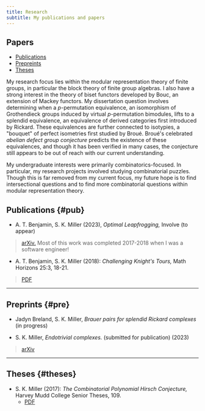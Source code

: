 ```yaml
---
title: Research
subtitle: My publications and papers
---
```


## Papers
- [Publications](#pub)
- [Prepreints](#pre)
- [Theses](#theses)

My research focus lies within the modular representation theory of finite groups, in particular the block theory of finite group algebras. I also have a strong interest in the theory of biset functors developed by Bouc, an extension of Mackey functors. My dissertation question involves determining when a $p$-permutation equivalence, an isomorphism of Grothendieck groups induced by virtual $p$-permutation bimodules, lifts to a splendid equivalence, an equivalence of derived categories first introduced by Rickard. These equivalences are further connected to isotypies, a "bouquet" of perfect isometries first studied by Broué. Broué's celebrated *abelian defect group conjecture* predicts the existence of these equivalences, and though it has been verified in many cases, the conjecture still appears to be out of reach with our current understanding. 

My undergraduate interests were primarily combinatorics-focused. In particular, my research projects involved studying combinatorial puzzles. Though this is far removed from my current focus, my future hope is to find intersectional questions and to find more combinatorial questions within modular representation theory.  


## Publications {#pub}

- A. T. Benjamin, S. K. Miller (2023), *Optimal Leapfrogging,* Involve (to appear)
> [arXiv.](https://arxiv.org/abs/2110.08319) Most of this work was completed 2017-2018 when I was a software engineer!
> 
- A. T. Benjamin, S. K. Miller (2018): *Challenging Knight's Tours,* Math Horizons 25:3, 18-21. 
> [PDF](https://math.hmc.edu/benjamin/wp-content/uploads/sites/5/2019/06/Challenging-Knight%E2%80%99s-Tours.pdf)

---

## Preprints {#pre}

- Jadyn Breland, S. K. Miller, *Brauer pairs for splendid Rickard complexes* (in progress)
> 
- S. K. Miller, *Endotrivial complexes.* (submitted for publication) (2023) 
> [arXiv](https://arxiv.org/abs/2309.12138)

---

## Theses {#theses}

- S. K. Miller (2017): *The Combinatorial Polynomial Hirsch Conjecture,* Harvey Mudd College Senior Theses, 109.
  - [PDF](https://scholarship.claremont.edu/cgi/viewcontent.cgi?article=1096&context=hmc_theses)



